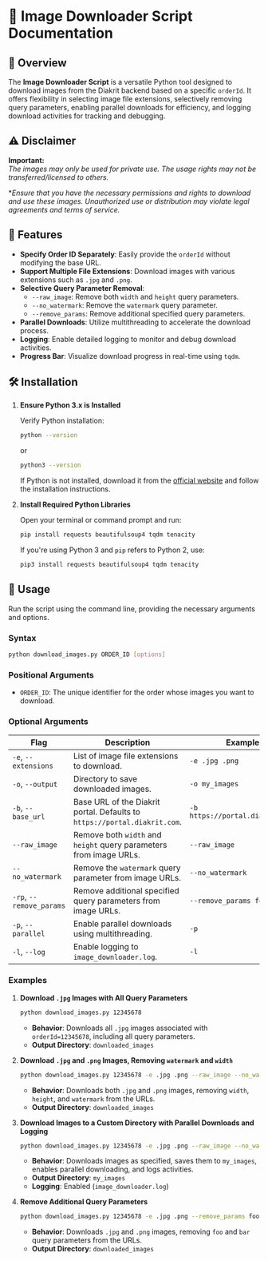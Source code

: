 # 📄 **Image Downloader Script Documentation**

## 🚀 **Overview**

The **Image Downloader Script** is a versatile Python tool designed to download images from the Diakrit backend based on a specific `orderId`. It offers flexibility in selecting image file extensions, selectively removing query parameters, enabling parallel downloads for efficiency, and logging download activities for tracking and debugging.

## ⚠️ **Disclaimer**

**Important:**  
_The images may only be used for private use. The usage rights may not be transferred/licensed to others._

\*_Ensure that you have the necessary permissions and rights to download and use these images. Unauthorized use or distribution may violate legal agreements and terms of service._

## 🌟 **Features**

- **Specify Order ID Separately**: Easily provide the `orderId` without modifying the base URL.
- **Support Multiple File Extensions**: Download images with various extensions such as `.jpg` and `.png`.
- **Selective Query Parameter Removal**:
  - `--raw_image`: Remove both `width` and `height` query parameters.
  - `--no_watermark`: Remove the `watermark` query parameter.
  - `--remove_params`: Remove additional specified query parameters.
- **Parallel Downloads**: Utilize multithreading to accelerate the download process.
- **Logging**: Enable detailed logging to monitor and debug download activities.
- **Progress Bar**: Visualize download progress in real-time using `tqdm`.

## 🛠 **Installation**

1. **Ensure Python 3.x is Installed**

   Verify Python installation:

   ```bash
   python --version
   ```

   or

   ```bash
   python3 --version
   ```

   If Python is not installed, download it from the [official website](https://www.python.org/downloads/) and follow the installation instructions.

2. **Install Required Python Libraries**

   Open your terminal or command prompt and run:

   ```bash
   pip install requests beautifulsoup4 tqdm tenacity
   ```

   If you're using Python 3 and `pip` refers to Python 2, use:

   ```bash
   pip3 install requests beautifulsoup4 tqdm tenacity
   ```

## 📖 **Usage**

Run the script using the command line, providing the necessary arguments and options.

### **Syntax**

```bash
python download_images.py ORDER_ID [options]
```

### **Positional Arguments**

- `ORDER_ID`: The unique identifier for the order whose images you want to download.

### **Optional Arguments**

| **Flag**                 | **Description**                                                           | **Example**                     |
| ------------------------ | ------------------------------------------------------------------------- | ------------------------------- |
| `-e`, `--extensions`     | List of image file extensions to download.                                | `-e .jpg .png`                  |
| `-o`, `--output`         | Directory to save downloaded images.                                      | `-o my_images`                  |
| `-b`, `--base_url`       | Base URL of the Diakrit portal. Defaults to `https://portal.diakrit.com`. | `-b https://portal.diakrit.com` |
| `--raw_image`            | Remove both `width` and `height` query parameters from image URLs.        | `--raw_image`                   |
| `--no_watermark`         | Remove the `watermark` query parameter from image URLs.                   | `--no_watermark`                |
| `-rp`, `--remove_params` | Remove additional specified query parameters from image URLs.             | `--remove_params foo bar`       |
| `-p`, `--parallel`       | Enable parallel downloads using multithreading.                           | `-p`                            |
| `-l`, `--log`            | Enable logging to `image_downloader.log`.                                 | `-l`                            |

### **Examples**

1. **Download `.jpg` Images with All Query Parameters**

   ```bash
   python download_images.py 12345678
   ```

   - **Behavior**: Downloads all `.jpg` images associated with `orderId=12345678`, including all query parameters.
   - **Output Directory**: `downloaded_images`

2. **Download `.jpg` and `.png` Images, Removing `watermark` and `width`**

   ```bash
   python download_images.py 12345678 -e .jpg .png --raw_image --no_watermark
   ```

   - **Behavior**: Downloads both `.jpg` and `.png` images, removing `width`, `height`, and `watermark` from the URLs.
   - **Output Directory**: `downloaded_images`

3. **Download Images to a Custom Directory with Parallel Downloads and Logging**

   ```bash
   python download_images.py 12345678 -e .jpg .png --raw_image --no_watermark -o my_images -p -l
   ```

   - **Behavior**: Downloads images as specified, saves them to `my_images`, enables parallel downloading, and logs activities.
   - **Output Directory**: `my_images`
   - **Logging**: Enabled (`image_downloader.log`)

4. **Remove Additional Query Parameters**

   ```bash
   python download_images.py 12345678 -e .jpg .png --remove_params foo bar
   ```

   - **Behavior**: Downloads `.jpg` and `.png` images, removing `foo` and `bar` query parameters from the URLs.
   - **Output Directory**: `downloaded_images`
